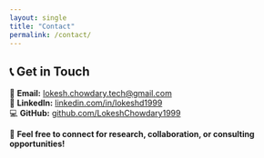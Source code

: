 ```yaml
---
layout: single
title: "Contact"
permalink: /contact/
---
```


## 📞 Get in Touch  

📧 **Email:** [lokesh.chowdary.tech@gmail.com](mailto:lokesh.chowdary.tech@gmail.com)  
🔗 **LinkedIn:** [linkedin.com/in/lokeshd1999](https://linkedin.com/in/lokeshd1999)  
💻 **GitHub:** [github.com/LokeshChowdary1999](https://github.com/LokeshChowdary1999)  

🚀 **Feel free to connect for research, collaboration, or consulting opportunities!**